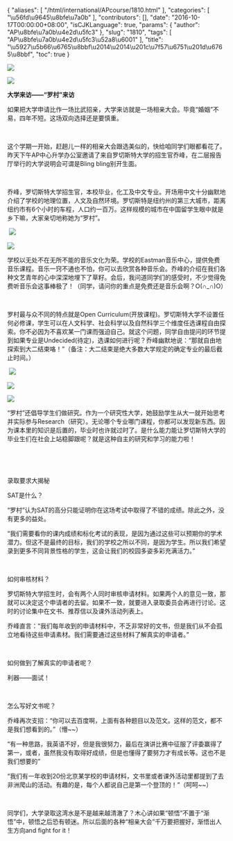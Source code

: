 {
    "aliases": [
        "/html/international/APcourse/1810.html"
    ],
    "categories": [
        "\u56fd\u9645\u8bfe\u7a0b"
    ],
    "contributors": [],
    "date": "2016-10-17T00:00:00+08:00",
    "isCJKLanguage": true,
    "params": {
        "author": "AP\u8bfe\u7a0b\u4e2d\u5fc3"
    },
    "slug": "1810",
    "tags": [
        "AP\u8bfe\u7a0b\u4e2d\u5fc3\u52a8\u6001"
    ],
    "title": "\u5927\u5b66\u6765\u8bbf\u2014\u2014\u201c\u7f57\u6751\u201d\u6765\u8bbf",
    "toc": true
}

**![](https://cdn.tfls.online/mirror/full/7d4da89f026fbf2b49288075a47b0ad68c6b21f7.jpg)**




**![](https://cdn.tfls.online/mirror/full/0305d5cf3061a006a0995b97e011427d70fd5008.jpg)**




**大学来访——“罗村”来访**









如果把大学申请比作一场比武招亲，大学来访就是一场相亲大会。毕竟“婚姻”不易，四年不短。这场双向选择还是要慎重。




 




这个学期一开始，赶趟儿一样的相亲大会跟选美似的，快给咱同学们眼都看花了。昨天下午AP中心升学办公室邀请了来自罗切斯特大学的招生官乔峰，在二层报告厅举行的大学说明会可谓是Bling bling别开生面。




 




乔峰，罗切斯特大学招生官，本校毕业，化工及中文专业。开场用中文十分幽默地介绍了学校的地理位置，人文及自然环境。罗切斯特是纽约州的第三大城市，距离纽约市有6个小时的车程，人口约一百万。这样规模的城市在中国留学生眼中就是乡下嘛，大家亲切地称她为“罗村”。




 ![](https://cdn.tfls.online/mirror/full/e418cf1b89956e5ac85640ae85c26c90ccbccede.jpg)




![](https://cdn.tfls.online/mirror/full/90ecf462d8cc0f98e56e874086d80862d4cbb898.jpg)




学校以无处不在无所不能的音乐文化为荣。学校的Eastman音乐中心，提供免费音乐课程。音乐一窍不通也不怕，你可以去欣赏各种音乐会。乔峰的介绍在我们各种文艺青年的心中深深地埋下了草籽。会后，我问道同学们的感受时，不少觉得免费听音乐会这事棒极了！（同学，请问你的重点是免费还是音乐会啊？O(∩\_∩)O）




 




罗村最与众不同的特点就是Open Curriculum(开放课程)。罗切斯特大学不设置任何必修课，学生可以在人文科学、社会科学以及自然科学三个维度任选课程自由探索。你不必因为不喜欢某一门课而强迫自己。就这个问题，同学自由提问的环节提到如果专业是Undecided(待定)，选课如何进行呢？乔峰幽默地说：“那就自由地探索到大二结束咯！”（备注：大二结束是绝大多数大学规定的确定专业的最后截止时间。）




 ![](https://cdn.tfls.online/mirror/full/39ed54a554093c822f6e2c41fc579883b0e1dd54.jpg)




![](https://cdn.tfls.online/mirror/full/9e10ac107e1cf21d3ad3093aa38828e4819d069a.jpg)




![](https://cdn.tfls.online/mirror/full/3f620819fcf7d82d4084ae26ef04fb5e9b15095b.jpg)




“罗村”还倡导学生们做研究。作为一个研究性大学，她鼓励学生从大一就开始思考并实际参与Research（研究）。无论哪个专业哪门课程，你都可以发现新东西。因为课本里的知识是后置的，毕业时也许就过时了。是什么能力能让罗切斯特大学的毕业生们在社会上站稳脚跟呢？就是这种自主的研究和学习的能力啦！




 




 




录取要求大揭秘




SAT是什么？




“罗村”认为SAT的高分只能证明你在这场考试中取得了不错的成绩。除此之外，没有更多的益处。




“我们需要看你的课内成绩和标化考试的表现，是因为通过这些可以预期你的学术潜力。但这不是最终的目标，我们的学校之所以不同，是因为学生。所以我们希望录到更多不同背景性格的学生，这会让我们的校园多姿多彩充满活力。”




 




如何审核材料？




罗切斯特大学招生时，会有两个人同时审核申请材料。如果两个人的意见一致，那就可以决定这个申请者的去留。如果不一致，就要进入录取委员会再进行讨论。这时的讨论集中在文书、推荐信以及课外活动列表上。




乔峰直言：“我们每年收到的申请材料中，不乏非常好的文书，但是我们从不会孤立地看待这些申请素材。我们需要通过这些材料了解真实的申请者。”




 




如何做到了解真实的申请者呢？




利器——面试！




 




怎么写好文书呢？




乔峰再次支招：“你可以去百度啊，上面有各种题目以及范文。这样的范文，都不是我们想看到的。”（懵~~）




“有一种思路，我英语不好，但是我很努力，最后在演讲比赛中征服了评委赢得了第一，或者，虽然我没有取得好成绩，但是也懂得了要努力才有成长等。这也不是我们想要的”




“我们有一年收到20份北京某学校的申请材料，文书里或者课外活动里都提到了去非洲爬山的活动。有趣的是，每个人都说自己是第一个登顶的！”（呵呵~~）




 




同学们，大学录取这湾水是不是越来越清澈了？木心讲如果“顿悟”不置于“渐悟”中，顿悟之后恐有顿迷。所以后面的各种“相亲大会”千万要把握好，渐悟出人生方向and fight for it！




 



  
